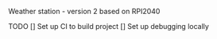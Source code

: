 Weather station - version 2 based on RPI2040

TODO
[] Set up CI to build project
[] Set up debugging locally